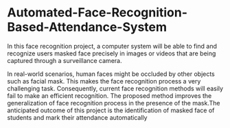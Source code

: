 # Automated-Face-Recognition-Based-Attendance-System
In this face recognition  project, a computer system will be able to find and  recognize users masked face precisely in images or videos  that are being captured through a surveillance camera.

In real-world scenarios, human faces might be occluded by other 
objects such as facial mask. This makes the face recognition 
process a very challenging task. Consequently, current face 
recognition methods will easily fail to make an efficient 
recognition. The proposed method improves the generalization of 
face recognition process in the presence of the mask.The 
anticipated outcome of this project is the identification of masked 
face of students and mark their attendance automatically
